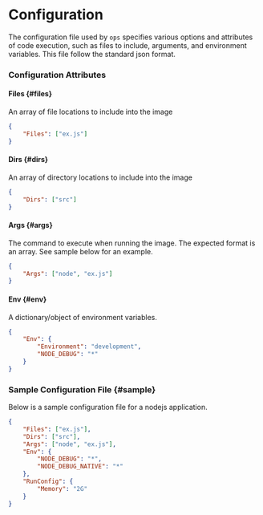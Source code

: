 Configuration
=============
The configuration file used by `ops` specifies various options and attributes
of code execution, such as files to include, arguments, and environment
variables. This file follow the standard json format.

### Configuration Attributes

#### Files {#files}
An array of file locations to include into the image

```json
{
    "Files": ["ex.js"]
}
```

#### Dirs {#dirs}
An array of directory locations to include into the image

```json
{
    "Dirs": ["src"]
}
```

#### Args {#args}
The command to execute when running the image. The expected format is an
array. See sample below for an example.

```json
{
    "Args": ["node", "ex.js"]
}
```

#### Env {#env}
A dictionary/object of environment variables.

```json
{
    "Env": {
        "Environment": "development",
        "NODE_DEBUG": "*"
    }
}
```

### Sample Configuration File {#sample}
Below is a sample configuration file for a nodejs application.

```json
{
	"Files": ["ex.js"],
    "Dirs": ["src"],
	"Args": ["node", "ex.js"],
	"Env": {
		"NODE_DEBUG": "*",
		"NODE_DEBUG_NATIVE": "*"
	},
	"RunConfig": {
		"Memory": "2G"
	}
}
```
